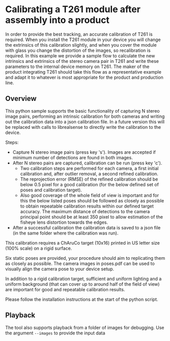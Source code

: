 # Calibrating a T261 module after assembly into a product

In order to provide the best tracking, an accurate calibration of T261 is required. When you install the T261 module in your device you will change the extrinsics of this calibration slightly, and when you cover the module with glass you change the distortion of the images, so recalibration is required. In this example we provide a sample flow to calculate the new intrinsics and extrinsics of the stereo camera pair in T261 and write these parameters to the internal device memory on T261. The maker of the product integrating T261 should take this flow as a representative example and adapt it to whatever is most appropriate for the product and production line.

## Overview

This python sample supports the basic functionality of capturing N stereo image pairs, performing an intrinsic calibration for both cameras and writing out the calibration data into a json calibration file. In a future version this will be replaced with calls to librealsense to directly write the calibration to the device.

Steps:
* Capture N stereo image pairs (press key 's'). Images are accepted if minimum number of detections are found in both images.
* After N stereo pairs are captured, calibration can be run (press key 'c').
    * Two calibration steps are performed for each camera, a first initial calibration and, after outlier removal, a second refined calibration.
    * The reprojection error (RMSE) of the refined calibration should be below 0.5 pixel for a good calibration (for the below defined set of poses and calibration target).
    * Also good coverage of the whole field of view is important and for this the below listed poses should be followed as closely as possible to obtain repeatable calibration results within our defined target accuracy. The maximum distance of detections to the camera principal point should be at least 350 pixel to allow estimation of the fisheye lens distortion towards the edges.
* After a successful calibration the calibration data is saved to a json file (in the same folder where the calibration was run).

This calibration requires a ChAruCo target (10x16) printed in US letter size (100% scale) on a rigid surface.

Six static poses are provided, your procedure should aim to replicating them as closely as possible. The camera images in poses.pdf can be used to visually align the camera pose to your device setup.

In addition to a rigid calibration target, sufficient and uniform lighting and a uniform background (that can cover up to around half of the field of view) are important for good and repeatable calibration results.

Please follow the installation instructions at the start of the python script.

## Playback

The tool also supports playback from a folder of images for debugging. Use the argument `--images` to provide the input data
